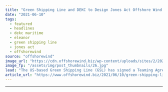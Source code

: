 ```yaml
---
title: "Green Shipping Line and DEKC to Design Jones Act Offshore Wind Vessels"
date: "2021-06-10"
tags: 
  - featured
  - headlines
  - dekc maritime
  - eleanor
  - green shipping line
  - jones act
  - offshorewind
source: "offshorewind"
image_url: "https://cdn.offshorewind.biz/wp-content/uploads/sites/2/2021/06/10113003/Green-Shipping-Line-and-DEKC-to-Design-Jones-Act-Offshore-Wind-Vessels.jpg"
image_fp: "/assets/img/post_thumbnails/26.jpg"
lead: "The US-based Green Shipping Line (GSL) has signed a Teaming Agreement with the Dutch"
article_url: "https://www.offshorewind.biz/2021/06/10/green-shipping-line-and-dekc-to-design-jones-act-offshore-wind-vessels/"
---
```


---
